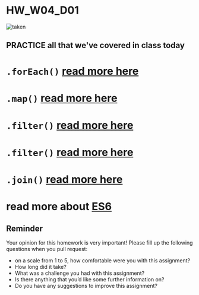 # HW_W04_D01


![taken](https://i.imgflip.com/1urxdd.jpg)


## PRACTICE all that we've covered in class today 

# `.forEach()` [read more here](https://developer.mozilla.org/en-US/docs/Web/JavaScript/Reference/Global_Objects/Array/forEach)

# `.map()` [read more here](https://developer.mozilla.org/en-US/docs/Web/JavaScript/Reference/Global_Objects/Array/map)

# `.filter()` [read more here](https://developer.mozilla.org/en-US/docs/Web/JavaScript/Reference/Global_Objects/Array/filter)

# `.filter()` [read more here](https://developer.mozilla.org/en-US/docs/Web/JavaScript/Reference/Global_Objects/String/split)

# `.join()` [read more here](https://developer.mozilla.org/en-US/docs/Web/JavaScript/Reference/Global_Objects/Array/join)

# read more about [ES6](https://www.freecodecamp.org/news/write-less-do-more-with-javascript-es6-5fd4a8e50ee2/)









## Reminder
Your opinion for this homework is very important! Please fill up the following questions when you pull request:
* on a scale from 1 to 5, how comfortable were you with this assignment?
* How long did it take?
* What was a challenge you had with this assignment?
* Is there anything that you’d like some further information on?
* Do you have any suggestions to improve this assignment?
